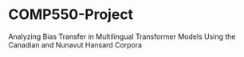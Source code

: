 # COMP550-Project
Analyzing Bias Transfer in Multilingual Transformer Models Using the Canadian and Nunavut Hansard Corpora
